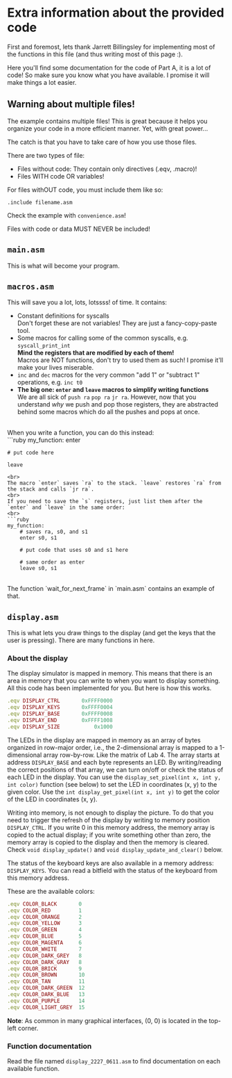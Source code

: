 # Extra information about the provided code

First and foremost, lets thank Jarrett Billingsley for implementing most of the functions in this file (and thus writing most of this page :).

Here you'll find some documentation for the code of Part A, it is a lot of code! So make sure you know what you have available. I promise it will make things a lot easier.

## Warning about multiple files!

The example contains multiple files! This is great because it helps you organize your code in a more efficient manner. Yet, with great power... 

The catch is that you have to take care of how you use those files.

There are two types of file:
 - Files without code: They contain only directives (.eqv, .macro)!
 - Files WITH code OR variables!

For files withOUT code, you must include them like so:
```
.include filename.asm
```

Check the example with `convenience.asm`!

Files with code or data MUST NEVER be included!

## `main.asm`

This is what will become your program.

## `macros.asm`

This will save you a lot, lots, lotssss! of time. It contains:

- Constant definitions for syscalls
	<br>  Don't forget these are not variables! They are just a fancy-copy-paste tool.
- Some macros for calling some of the common syscalls, e.g. `syscall_print_int`
	<br> **Mind the registers that are modified by each of them!**
	<br> Macros are NOT functions, don't try to used them as such! I promise it'll make your lives miserable.
- `inc` and `dec` macros for the very common "add 1" or "subtract 1" operations, e.g. `inc t0`
- **The big one: `enter` and `leave` macros to simplify writing functions**
<br> We are all sick of `push ra` `pop ra` `jr ra`.
However, now that you understand *why* we push and pop those registers, they are abstracted behind some macros which do all the pushes and pops at once.
<br>
When you write a function, you can do this instead:
<br>
```ruby
my_function:
	enter

	# put code here

	leave
```
<br>
The macro `enter` saves `ra` to the stack. `leave` restores `ra` from the stack and calls `jr ra`.
<br>
If you need to save the `s` registers, just list them after the `enter` and `leave` in the same order:
<br>
```ruby
my_function:
	# saves ra, s0, and s1
	enter s0, s1

	# put code that uses s0 and s1 here

	# same order as enter
	leave s0, s1
```
<br>
The function `wait_for_next_frame` in `main.asm` contains an example of that.


## `display.asm`

This is what lets you draw things to the display (and get the keys that the user is pressing). There are many functions in here.

### About the display

The display simulator is mapped in memory. This means that there is an area in memory that you can write to when you want to display something. All this code has been implemented for you.
But here is how this works.

```ruby
.eqv DISPLAY_CTRL       0xFFFF0000
.eqv DISPLAY_KEYS       0xFFFF0004
.eqv DISPLAY_BASE       0xFFFF0008
.eqv DISPLAY_END        0xFFFF1008
.eqv DISPLAY_SIZE           0x1000
```

The LEDs in the display are mapped in memory as an array of bytes organized in row-major order, i.e., the 2-dimensional array is mapped to a 1-dimensional array row-by-row. Like the matrix of Lab 4. The array starts at address `DISPLAY_BASE` and each byte represents an LED. By writing/reading the correct positions of that array, we can turn on/off or check the status of each LED in the display.
You can use the `display_set_pixel(int x, int y, int color)` function (see below) to set the LED in coordinates (x, y) to the given color. Use the `int display_get_pixel(int x, int y)` to get the color of the LED in coordinates (x, y).

Writing into memory, is not enough to display the picture. To do that you need to trigger the refresh of the display by writing to memory position `DISPLAY_CTRL`. If you write 0 in this memory address, the memory array is copied to the actual display; if you write something other than zero, the memory array is copied to the display and then the memory is cleared. Check `void display_update()` and `void display_update_and_clear()` below.

The status of the keyboard keys are also available in a memory address: `DISPLAY_KEYS`. You can read a bitfield with the status of the keyboard from this memory address.

These are the available colors:

```ruby
.eqv COLOR_BLACK       0
.eqv COLOR_RED         1
.eqv COLOR_ORANGE      2
.eqv COLOR_YELLOW      3
.eqv COLOR_GREEN       4
.eqv COLOR_BLUE        5
.eqv COLOR_MAGENTA     6
.eqv COLOR_WHITE       7
.eqv COLOR_DARK_GREY   8
.eqv COLOR_DARK_GRAY   8
.eqv COLOR_BRICK       9
.eqv COLOR_BROWN       10
.eqv COLOR_TAN         11
.eqv COLOR_DARK_GREEN  12
.eqv COLOR_DARK_BLUE   13
.eqv COLOR_PURPLE      14
.eqv COLOR_LIGHT_GREY  15
```

**Note**: As common in many graphical interfaces, (0, 0) is located in the top-left corner.

### Function documentation

Read the file named `display_2227_0611.asm` to find documentation on each available function.